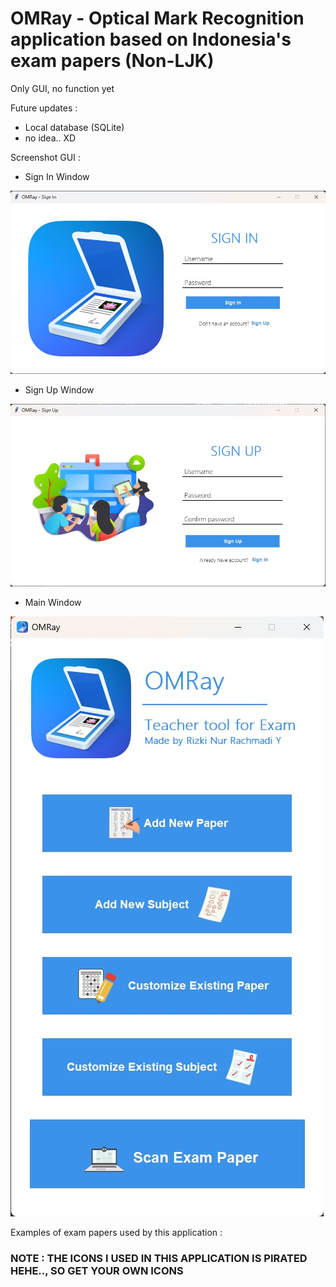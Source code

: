 # OMRay - Optical Mark Recognition application based on Indonesia's exam papers (Non-LJK)

Only GUI, no function yet

Future updates : 
- Local database (SQLite)
- no idea.. XD

Screenshot GUI :

- Sign In Window

![Sign In window](/screenshot/signin.jpg)
- Sign Up Window

![Sign Up window](/screenshot/signup.jpg)
- Main Window

![Main window](/screenshot/mainapp.jpg)

Examples of exam papers used by this application :

### NOTE : THE ICONS I USED IN THIS APPLICATION IS PIRATED HEHE.., SO GET YOUR OWN ICONS